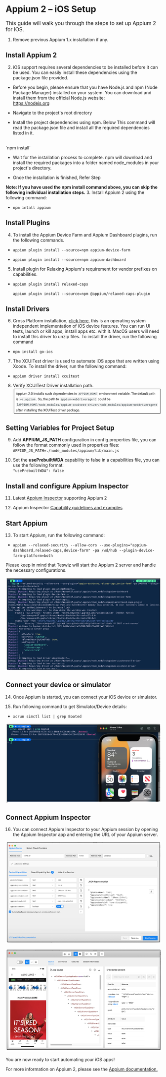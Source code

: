 # Appium 2 – iOS Setup

<span style="font-size: larger;">This guide will walk you through the steps to set up Appium 2 for iOS.</span> 

1. Remove previous Appium 1.x installation if any.
## Install Appium 2

2. iOS support requires several dependencies to be installed before it can be used. You can easily install these dependencies using the package.json file provided.

* Before you begin, please ensure that you have Node.js and npm (Node Package Manager) installed on your system. You can download and install them from the official Node.js website: <br>
https://nodejs.org

* Navigate to the project's root directory
* Install the project dependencies using npm. Below This command will read the package.json file and install all the required dependencies listed in it.
<br>
`npm install`

* Wait for the installation process to complete. npm will download and install the required packages into a folder named node_modules in your project's directory.

* Once the installation is finished, Refer Step 

**Note: If you have used the npm install command above, you can skip the following individual installation steps.**
3. Install Appium 2 using the following command:
- ```npm intall appium```



## Install Plugins





4. To install the Appium Device Farm and Appium Dashboard plugins, run the following commands.

* `appium plugin install --source=npm appium-device-farm`

* `appium plugin install --source=npm appium-dashboard`


5. Install plugin for Relaxing Appium's requirement for vendor prefixes on capabilities.

* `appium plugin install relaxed-caps`

   `appium plugin install --source=npm @appium/relaxed-caps-plugin`



## Install Drivers



6. Cross Platform installation, [click here](https://github.com/danielpaulus/go-ios), this is an operating system independent implementation of iOS device features. You can run UI tests, launch or kill apps, install apps etc. with it.
   MacOS users will need to install this driver to unzip files. To install the driver, run the following command
* `npm install go-ios`


7. The XCUITest driver is used to automate iOS apps that are written using Xcode. To install the driver, run the following command:

* `appium driver install xcuitest`

8. Verify XCUITest Driver installation path.
   ![XCUITest-driver-path.png](XCUITest-driver-path.png)

## Setting Variables for Project Setup
9. Add **APPIUM_JS_PATH** configuration in config.properties file, you can follow the format commonly used in properties files:
`APPIUM_JS_PATH=./node_modules/appium/lib/main.js`

10. Set the **usePrebuiltWDA** capability to false in a capabilities file, you can use the following format:
<br>`"usePrebuiltWDA": false
    `

## Install and configure Appium Inspector



11. Latest [Appium Inspector](https://github.com/appium/appium-inspector/releases) supporting Appium 2

12. Appium Inspector [Capability guidelines and examples](https://appium.io/docs/en/2.0/guides/caps/)



## Start Appium



13. To start Appium, run the following command:

* `appium --relaxed-security --allow-cors --use-plugins="appium-dashboard,relaxed-caps,device-farm" -pa /wd/hub --plugin-device-farm-platform=both`

Please keep in mind that Teswiz will start the Appium 2 server and handle the necessary configurations.

![Launch-Appium-with-installed-plugins.png](Launch-Appium-with-installed-plugins.png)

## Connect your device or simulator



14. Once Appium is started, you can connect your iOS device or simulator.



15. Run following command to get Simulator/Device details:

* `xcrun simctl list | grep Booted`

![Booted-device-details.png](Booted-device-details.png)









## Connect Appium Inspector



16. You can connect Appium Inspector to your Appium session by opening the Appium Inspector app and entering the URL of your Appium server.

![Sample-Desired-Capabilites.png](Sample-Desired-Capabilites.png)


![Appium-Inspector-connected.png](Appium-Inspector-connected.png)






You are now ready to start automating your iOS apps!

For more information on Appium 2, please see the [Appium documentation.](https://appium.io/docs/en/2.0/) 

 